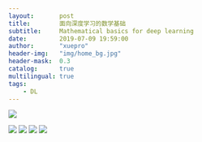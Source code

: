 ```yaml
---
layout:       post
title:        面向深度学习的数学基础
subtitle:     Mathematical basics for deep learning 
date:         2019-07-09 19:59:00
author:       "xuepro"
header-img:   "img/home_bg.jpg"
header-mask:  0.3
catalog:      true
multilingual: true
tags:
    - DL    
---    
```


![](imgs/mt1.png)

![](imgs/mt2.png)
![](imgs/mt3.png)
![](imgs/mt4.png)
![](imgs/mt5.png)

